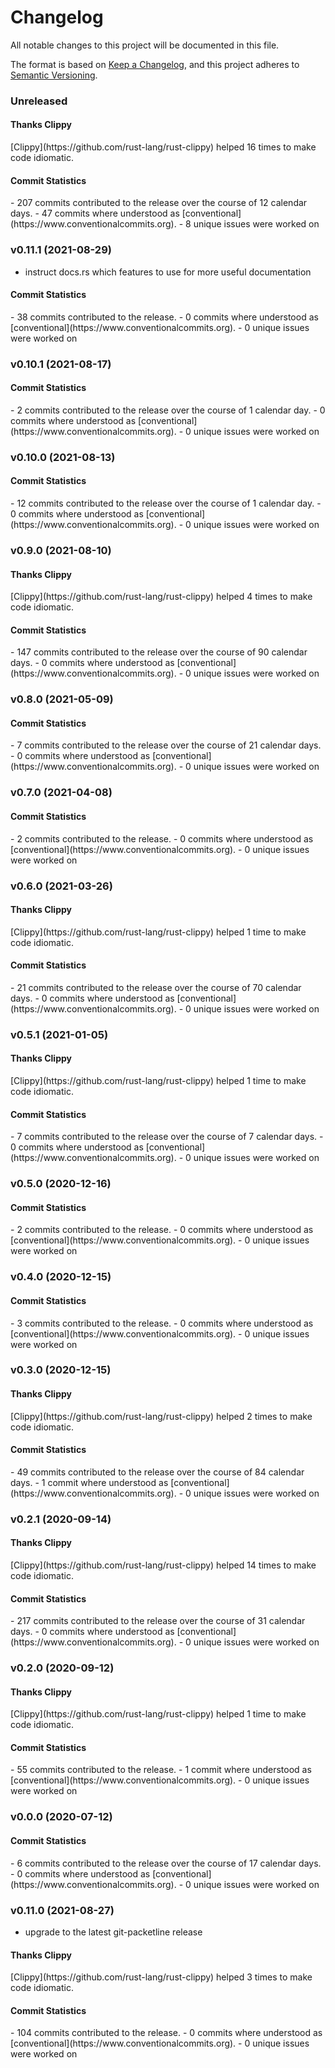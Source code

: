# Changelog

All notable changes to this project will be documented in this file.

The format is based on [Keep a Changelog](https://keepachangelog.com/en/1.0.0/),
and this project adheres to [Semantic Versioning](https://semver.org/spec/v2.0.0.html).

### Unreleased

#### Thanks Clippy

<csr-read-only-do-not-edit/>
[Clippy](https://github.com/rust-lang/rust-clippy) helped 16 times to make code idiomatic. 

#### Commit Statistics

<csr-read-only-do-not-edit/>
 - 207 commits contributed to the release over the course of 12 calendar days.
 - 47 commits where understood as [conventional](https://www.conventionalcommits.org).
 - 8 unique issues were worked on

### v0.11.1 (2021-08-29)

- instruct docs.rs which features to use for more useful documentation



#### Commit Statistics

<csr-read-only-do-not-edit/>
 - 38 commits contributed to the release.
 - 0 commits where understood as [conventional](https://www.conventionalcommits.org).
 - 0 unique issues were worked on

### v0.10.1 (2021-08-17)

#### Commit Statistics

<csr-read-only-do-not-edit/>
 - 2 commits contributed to the release over the course of 1 calendar day.
 - 0 commits where understood as [conventional](https://www.conventionalcommits.org).
 - 0 unique issues were worked on

### v0.10.0 (2021-08-13)

#### Commit Statistics

<csr-read-only-do-not-edit/>
 - 12 commits contributed to the release over the course of 1 calendar day.
 - 0 commits where understood as [conventional](https://www.conventionalcommits.org).
 - 0 unique issues were worked on

### v0.9.0 (2021-08-10)

#### Thanks Clippy

<csr-read-only-do-not-edit/>
[Clippy](https://github.com/rust-lang/rust-clippy) helped 4 times to make code idiomatic. 

#### Commit Statistics

<csr-read-only-do-not-edit/>
 - 147 commits contributed to the release over the course of 90 calendar days.
 - 0 commits where understood as [conventional](https://www.conventionalcommits.org).
 - 0 unique issues were worked on

### v0.8.0 (2021-05-09)

#### Commit Statistics

<csr-read-only-do-not-edit/>
 - 7 commits contributed to the release over the course of 21 calendar days.
 - 0 commits where understood as [conventional](https://www.conventionalcommits.org).
 - 0 unique issues were worked on

### v0.7.0 (2021-04-08)

#### Commit Statistics

<csr-read-only-do-not-edit/>
 - 2 commits contributed to the release.
 - 0 commits where understood as [conventional](https://www.conventionalcommits.org).
 - 0 unique issues were worked on

### v0.6.0 (2021-03-26)

#### Thanks Clippy

<csr-read-only-do-not-edit/>
[Clippy](https://github.com/rust-lang/rust-clippy) helped 1 time to make code idiomatic. 

#### Commit Statistics

<csr-read-only-do-not-edit/>
 - 21 commits contributed to the release over the course of 70 calendar days.
 - 0 commits where understood as [conventional](https://www.conventionalcommits.org).
 - 0 unique issues were worked on

### v0.5.1 (2021-01-05)

#### Thanks Clippy

<csr-read-only-do-not-edit/>
[Clippy](https://github.com/rust-lang/rust-clippy) helped 1 time to make code idiomatic. 

#### Commit Statistics

<csr-read-only-do-not-edit/>
 - 7 commits contributed to the release over the course of 7 calendar days.
 - 0 commits where understood as [conventional](https://www.conventionalcommits.org).
 - 0 unique issues were worked on

### v0.5.0 (2020-12-16)

#### Commit Statistics

<csr-read-only-do-not-edit/>
 - 2 commits contributed to the release.
 - 0 commits where understood as [conventional](https://www.conventionalcommits.org).
 - 0 unique issues were worked on

### v0.4.0 (2020-12-15)

#### Commit Statistics

<csr-read-only-do-not-edit/>
 - 3 commits contributed to the release.
 - 0 commits where understood as [conventional](https://www.conventionalcommits.org).
 - 0 unique issues were worked on

### v0.3.0 (2020-12-15)

#### Thanks Clippy

<csr-read-only-do-not-edit/>
[Clippy](https://github.com/rust-lang/rust-clippy) helped 2 times to make code idiomatic. 

#### Commit Statistics

<csr-read-only-do-not-edit/>
 - 49 commits contributed to the release over the course of 84 calendar days.
 - 1 commit where understood as [conventional](https://www.conventionalcommits.org).
 - 0 unique issues were worked on

### v0.2.1 (2020-09-14)

#### Thanks Clippy

<csr-read-only-do-not-edit/>
[Clippy](https://github.com/rust-lang/rust-clippy) helped 14 times to make code idiomatic. 

#### Commit Statistics

<csr-read-only-do-not-edit/>
 - 217 commits contributed to the release over the course of 31 calendar days.
 - 0 commits where understood as [conventional](https://www.conventionalcommits.org).
 - 0 unique issues were worked on

### v0.2.0 (2020-09-12)

#### Thanks Clippy

<csr-read-only-do-not-edit/>
[Clippy](https://github.com/rust-lang/rust-clippy) helped 1 time to make code idiomatic. 

#### Commit Statistics

<csr-read-only-do-not-edit/>
 - 55 commits contributed to the release.
 - 1 commit where understood as [conventional](https://www.conventionalcommits.org).
 - 0 unique issues were worked on

### v0.0.0 (2020-07-12)

#### Commit Statistics

<csr-read-only-do-not-edit/>
 - 6 commits contributed to the release over the course of 17 calendar days.
 - 0 commits where understood as [conventional](https://www.conventionalcommits.org).
 - 0 unique issues were worked on

### v0.11.0 (2021-08-27)

- upgrade to the latest git-packetline release
#### Thanks Clippy

<csr-read-only-do-not-edit/>
[Clippy](https://github.com/rust-lang/rust-clippy) helped 3 times to make code idiomatic. 

#### Commit Statistics

<csr-read-only-do-not-edit/>
 - 104 commits contributed to the release.
 - 0 commits where understood as [conventional](https://www.conventionalcommits.org).
 - 0 unique issues were worked on

